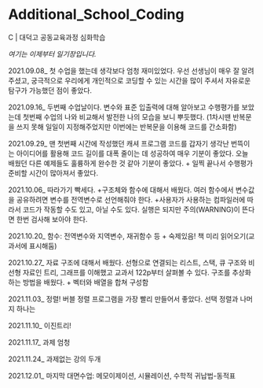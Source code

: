 # Additional_School_Coding
C | 대덕고 공동교육과정 심화학습

*여기는 이제부터 일기장입니다.*

2021.09.08_ 첫 수업을 했는데 생각보다 엄청 재미있었다. 우선 선생님이 매우 잘 알려주셨고, 궁극적으로 우리에게 개인적으로 코딩할 수 있는 시간을 많이 주셔서 자유로운 탐구가 가능했던 점이 좋았다.

2021.09.16_ 두번째 수업날이다. 변수와 표준 입출력에 대해 알아보고 수행평가를 보았는데 첫번째 수업의 나와 비교해서 발전한 나의 모습을 보니 뿌듯했다. (1차시땐 반복문을 쓰지 못해 일일이 지정해주었지만 이번에는 반복문을 이용해 코드를 간소화함)

2021.09.29_ 맨 첫번째 시간에 작성했던 캐셔 프로그램 코드를 갑자기 생각난 번뜩이는 아이디어를 활용해 코드 길이를 대폭 줄이는 데 성공하여 매우 기분이 좋았다. 오늘 배웠던 다른 예제들도 훌륭하게 완수한 것 같아 기분이 좋았다. + 일찍 끝나서 수행평가 준비할 시간이 많아져서 좋았다.

2021.10.06_ 따라가기 빡세다. +구조체와 함수에 대해서 배웠다. 여러 함수에서 변수값을 공유하려면 변수를 전역변수로 선언해줘야 한다. +사용자가 사용하는 컴파일러에 따라서 코드가 작동할 수도 있고, 아닐 수도 있다. 실행은 되지만 주의(WARNING)이 뜬다면 한번 검사해 보아야 한다.

2021.10.20_ 함수: 전역변수와 지역변수, 재귀함수 등 + 숙제있음! 책 미리 읽어오기(교과서에 표시해둠)

2021.10.27_ 자료 구조에 대해서 배웠다. 선형으로 연결되는 리스트, 스택, 큐 구조와 비선형 자료인 트리, 그래프를 이해했고 교과서 122p부터 살펴볼 수 있다. 구조를 추상화하는 방법을 배웠다. + 벡터와 배열을 합쳐 구성함


2021.11.03_ 정렬! 버블 정렬 프로그램을 가장 빨리 만들어서 좋았다. 선택 정렬과 나머지 하나는 

2021.11.10_ 이진트리!

2021.11.17_ 과제 엄청 

2021.11.24_ 과제없는 강의 두개

2021.12.01_ 마지막 대면수업: 메모이제이션, 시뮬레이션, 수학적 귀납법-동적표
